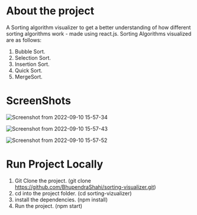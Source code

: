 # About the project

A Sorting algorithm visualizer to get a better understanding of how different sorting algorithms work - made using react.js.
Sorting Algorithms visualized are as follows:
1. Bubble Sort.
2. Selection Sort.
3. Insertion Sort.
4. Quick Sort.
5. MergeSort.

# ScreenShots

![Screenshot from 2022-09-10 15-57-34](https://user-images.githubusercontent.com/62903302/189479322-c525b706-1ece-42c2-a66d-5baf4844b690.png)

![Screenshot from 2022-09-10 15-57-43](https://user-images.githubusercontent.com/62903302/189479329-6b846dc7-2c78-470a-8d19-cd2b7c0cc2f5.png)

![Screenshot from 2022-09-10 15-57-52](https://user-images.githubusercontent.com/62903302/189479331-619057ea-02fb-4035-bba1-9917516d0057.png)

# Run Project Locally
1. Git Clone the project. (git clone https://github.com/BhupendraShahi/sorting-visualizer.git)
2. cd into the project folder. (cd sorting-vizualizer)
3. install the dependencies. (npm install)
4. Run the project. (npm start)
